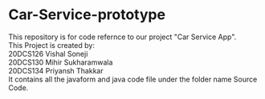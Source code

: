 # Car-Service-prototype
This repository is for code refernce to our project "Car Service App".<br>
This Project is created by:<br>
20DCS126 Vishal Soneji<br>
20DCS130 Mihir Sukharamwala<br>
20DCS134 Priyansh Thakkar<br>
It contains all the javaform and java code file under the folder name Source Code.<br>

